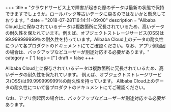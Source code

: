 +++
title = "クラウドサービス上で障害が起きた際のデータは最新の状態で保持できますでしょうか。ロールバック等古いデータに戻るのではないかと懸念しております。"
date = "2018-07-28T16:14:11+09:00"
description = "Alibaba Cloud上に保存されているデータは複数箇所に冗長されているため、高いデータの耐久性を保たれています。例えば、オブジェクトストレージサービス(OSS)は99.999999999％の耐久性を持っています。Alibaba Cloud上のデータの耐久性について各プロダクトのドキュメントにてご確認ください。なお、アプリ側起因の場合は、バックアップなどユーザーが別途対応する必要があります。"
category = ['']
tags = ['']
draft = false
+++

Alibaba Cloud上に保存されているデータは複数箇所に冗長されているため、高いデータの耐久性を保たれています。
例えば、オブジェクトストレージサービス(OSS)は99.999999999％の耐久性を持っています。
Alibaba Cloud上のデータの耐久性について各プロダクトのドキュメントにてご確認ください。

なお、アプリ側起因の場合は、バックアップなどユーザーが別途対応する必要があります。
